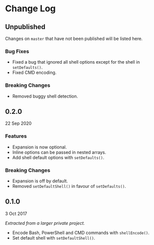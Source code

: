 # Change Log

## Unpublished

Changes on `master` that have not been published will be listed here.

### Bug Fixes

- Fixed a bug that ignored all shell options except for the shell in `setDefaults()`.
- Fixed CMD encoding.

### Breaking Changes

- Removed buggy shell detection.

## 0.2.0
22 Sep 2020

### Features

- Expansion is now optional.
- Inline options can be passed in nested arrays.
- Add shell default options with `setDefaults()`.

### Breaking Changes

- Expansion is off by default.
- Removed `setDefaultShell()` in favour of `setDefaults()`.

## 0.1.0
3 Oct 2017

*Extracted from a larger private project.*

- Encode Bash, PowerShell and CMD commands with `shellEncode()`.
- Set default shell with `setDefaultShell()`.
